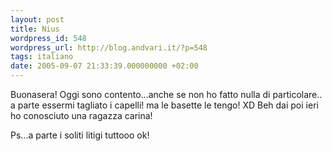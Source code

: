 ```yaml
---
layout: post
title: Nius
wordpress_id: 548
wordpress_url: http://blog.andvari.it/?p=548
tags: italiano
date: 2005-09-07 21:33:39.000000000 +02:00
---
```

Buonasera! Oggi sono contento...anche se non ho fatto nulla di particolare.. a parte essermi tagliato i capelli! ma le basette le tengo! XD
Beh dai poi ieri ho conosciuto una ragazza carina! <img src="http://helios.splinder.com/editor/fck/editor/images/smiley/rhymbox-1.0/smiley.gif" alt="" />

Ps...a parte i soliti litigi tuttooo ok!
